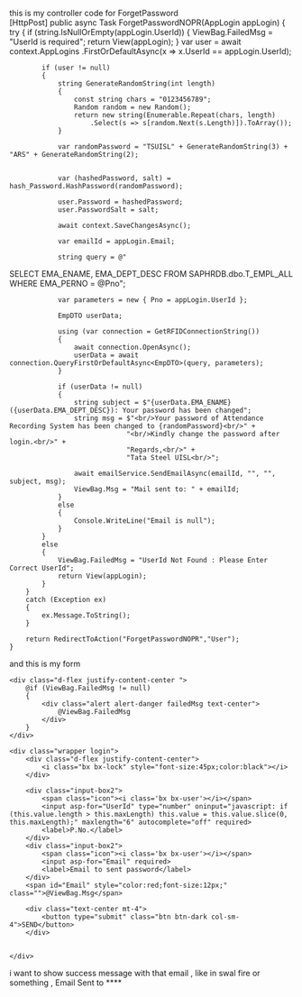 this is my controller code for ForgetPassword    
 [HttpPost]
    public async Task<IActionResult> ForgetPasswordNOPR(AppLogin appLogin)
    {
        try
        {
            if (string.IsNullOrEmpty(appLogin.UserId))
            {
                ViewBag.FailedMsg = "UserId is required";
                return View(appLogin);
            }
            var user = await context.AppLogins
                .FirstOrDefaultAsync(x => x.UserId == appLogin.UserId);

            if (user != null)
            {
                string GenerateRandomString(int length)
                {
                    const string chars = "0123456789";
                    Random random = new Random();
                    return new string(Enumerable.Repeat(chars, length)
                        .Select(s => s[random.Next(s.Length)]).ToArray());
                }

                var randomPassword = "TSUISL" + GenerateRandomString(3) + "ARS" + GenerateRandomString(2);


                var (hashedPassword, salt) = hash_Password.HashPassword(randomPassword);

                user.Password = hashedPassword;
                user.PasswordSalt = salt;

                await context.SaveChangesAsync();

                var emailId = appLogin.Email;

                string query = @"
SELECT EMA_ENAME, EMA_DEPT_DESC 
FROM SAPHRDB.dbo.T_EMPL_ALL 
WHERE EMA_PERNO = @Pno";

                var parameters = new { Pno = appLogin.UserId };

                EmpDTO userData;

                using (var connection = GetRFIDConnectionString())
                {
                    await connection.OpenAsync();
                    userData = await connection.QueryFirstOrDefaultAsync<EmpDTO>(query, parameters);
                }

                if (userData != null)
                {
                    string subject = $"{userData.EMA_ENAME} ({userData.EMA_DEPT_DESC}): Your password has been changed";
                    string msg = $"<br/>Your password of Attendance Recording System has been changed to {randomPassword}<br/>" +
                                 "<br/>Kindly change the password after login.<br/>" +
                                 "Regards,<br/>" +
                                 "Tata Steel UISL<br/>";

                    await emailService.SendEmailAsync(emailId, "", "", subject, msg);
                    ViewBag.Msg = "Mail sent to: " + emailId;
                }
                else
                {
                    Console.WriteLine("Email is null");
                }
            }
            else
            {
                ViewBag.FailedMsg = "UserId Not Found : Please Enter Correct UserId";
                return View(appLogin);
            }
        }
        catch (Exception ex)
        {
            ex.Message.ToString();
        }

        return RedirectToAction("ForgetPasswordNOPR","User");
    }

and this is my form 
<form asp-action="ForgetPasswordNOPR" asp-controller="User" method="post">

    <div class="d-flex justify-content-center ">
        @if (ViewBag.FailedMsg != null)
        {
            <div class="alert alert-danger failedMsg text-center">
                @ViewBag.FailedMsg
            </div>
        }
    </div>

    <div class="wrapper login">
        <div class="d-flex justify-content-center">
            <i class="bx bx-lock" style="font-size:45px;color:black"></i>
        </div>
       
        <div class="input-box2">
            <span class="icon"><i class='bx bx-user'></i></span>
            <input asp-for="UserId" type="number" oninput="javascript: if (this.value.length > this.maxLength) this.value = this.value.slice(0, this.maxLength);" maxlength="6" autocomplete="off" required>
            <label>P.No.</label>
        </div>
        <div class="input-box2">
            <span class="icon"><i class='bx bx-user'></i></span>
            <input asp-for="Email" required>
            <label>Email to sent password</label>
        </div>
        <span id="Email" style="color:red;font-size:12px;" class="">@ViewBag.Msg</span>
       
        <div class="text-center mt-4">
            <button type="submit" class="btn btn-dark col-sm-4">SEND</button>
        </div>


    </div>
</form>

i want to show success message with that email , like in swal fire or something , Email Sent to ****
